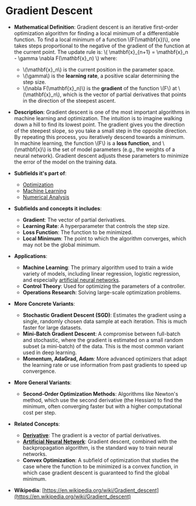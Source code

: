 # Gradient Descent

- **Mathematical Definition**: Gradient descent is an iterative first-order optimization algorithm for finding a local minimum of a differentiable function. To find a local minimum of a function \\(F(\mathbf{x})\\), one takes steps proportional to the negative of the gradient of the function at the current point. The update rule is:
  \\( \mathbf{x}_{n+1} = \mathbf{x}_n - \gamma \nabla F(\mathbf{x}_n) \\)
  where:
    - \\(\mathbf{x}_n\\) is the current position in the parameter space.
    - \\(\gamma\\) is the **learning rate**, a positive scalar determining the step size.
    - \\(\nabla F(\mathbf{x}_n)\\) is the **gradient** of the function \\(F\\) at \\(\mathbf{x}_n\\), which is the vector of partial derivatives that points in the direction of the steepest ascent.

- **Description**: Gradient descent is one of the most important algorithms in machine learning and optimization. The intuition is to imagine walking down a hill to find its lowest point. The gradient gives you the direction of the steepest slope, so you take a small step in the opposite direction. By repeating this process, you iteratively descend towards a minimum. In machine learning, the function \\(F\\) is a **loss function**, and \\(\mathbf{x}\\) is the set of model parameters (e.g., the weights of a neural network). Gradient descent adjusts these parameters to minimize the error of the model on the training data.

- **Subfields it's part of**:
    - [Optimization](https://en.wikipedia.org/wiki/Mathematical_optimization)
    - [Machine Learning](https://en.wikipedia.org/wiki/Machine_learning)
    - [Numerical Analysis](https://en.wikipedia.org/wiki/Numerical_analysis)

- **Subfields and concepts it includes**:
    - **Gradient**: The vector of partial derivatives.
    - **Learning Rate**: A hyperparameter that controls the step size.
    - **Loss Function**: The function to be minimized.
    - **Local Minimum**: The point to which the algorithm converges, which may not be the global minimum.

- **Applications**:
    - **Machine Learning**: The primary algorithm used to train a wide variety of models, including linear regression, logistic regression, and especially [artificial neural networks](./artificial_neural_network.md).
    - **Control Theory**: Used for optimizing the parameters of a controller.
    - **Operations Research**: Solving large-scale optimization problems.

- **More Concrete Variants**:
    - **Stochastic Gradient Descent (SGD)**: Estimates the gradient using a single, randomly chosen data sample at each iteration. This is much faster for large datasets.
    - **Mini-Batch Gradient Descent**: A compromise between full-batch and stochastic, where the gradient is estimated on a small random subset (a mini-batch) of the data. This is the most common variant used in deep learning.
    - **Momentum, AdaGrad, Adam**: More advanced optimizers that adapt the learning rate or use information from past gradients to speed up convergence.

- **More General Variants**:
    - **Second-Order Optimization Methods**: Algorithms like Newton's method, which use the second derivative (the Hessian) to find the minimum, often converging faster but with a higher computational cost per step.

- **Related Concepts**:
    - **[Derivative](../../pure_mathematics/analysis/derivative.md)**: The gradient is a vector of partial derivatives.
    - **[Artificial Neural Network](./artificial_neural_network.md)**: Gradient descent, combined with the backpropagation algorithm, is the standard way to train neural networks.
    - **Convex Optimization**: A subfield of optimization that studies the case where the function to be minimized is a convex function, in which case gradient descent is guaranteed to find the global minimum.

- **Wikipedia**: [https://en.wikipedia.org/wiki/Gradient_descent](https://en.wikipedia.org/wiki/Gradient_descent)
